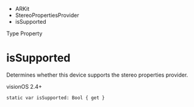 

- ARKit
- StereoPropertiesProvider
-  isSupported 

Type Property

# isSupported

Determines whether this device supports the stereo properties provider.

visionOS 2.4+

``` source
static var isSupported: Bool { get }
```


